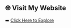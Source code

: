 ## 🌐 Visit My Website  
➡️ [Click Here to Explore](https://silambarasa.github.io/website/index.html)
